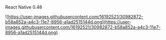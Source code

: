 React Native 0.48

![https://user-images.githubusercontent.com/16192521/30982872-b58a852a-a4c3-11e7-8956-a1ad2515144d.png](https://user-images.githubusercontent.com/16192521/30982872-b58a852a-a4c3-11e7-8956-a1ad2515144d.png)
